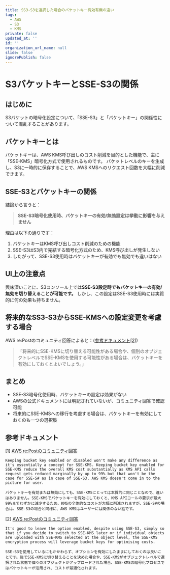 ```yaml
---
title: SS3-S3を選択した場合のバケットキー有効有無の違い
tags:
  - AWS
  - S3
  - KMS
private: false
updated_at: ''
id: ''
organization_url_name: null
slide: false
ignorePublish: false
---
```

# S3バケットキーとSSE-S3の関係

## はじめに

S3バケットの暗号化設定について、「SSE-S3」と「バケットキー」の関係性について混乱することがあります。

## バケットキーとは

バケットキーは、AWS KMS呼び出しのコスト削減を目的とした機能で、主に「SSE-KMS」暗号化方式で使用されるものです。
バケットレベルのキーを生成し、S3に一時的に保存することで、AWS KMSへのリクエスト回数を大幅に削減できます。

## SSE-S3とバケットキーの関係

結論から言うと：

> **SSE-S3暗号化使用時、バケットキーの有効/無効設定は挙動に影響を与えません**

理由は以下の通りです：

1. バケットキーはKMS呼び出しコスト削減のための機能
2. SSE-S3はS3内で完結する暗号化方式のため、KMS呼び出しが発生しない
3. したがって、SSE-S3使用時はバケットキーが有効でも無効でも違いはない

## UI上の注意点

興味深いことに、S3コンソール上では**SSE-S3設定時でもバケットキーの有効/無効を切り替えることが可能です。**
しかし、この設定はSSE-S3使用時には実質的に何の効果も持ちません。

## 将来的なSS3-S3からSSE-KMSへの設定変更を考慮する場合

AWS re:Postのコミュニティ回答によると：(<a href="#参考ドキュメント">参考ドキュメント[2]</a>)

> 「将来的にSSE-KMSに切り替える可能性がある場合や、個別のオブジェクトレベルでSSE-KMSを使用する可能性がある場合は、バケットキーを有効にしておくとよいでしょう。」

## まとめ

- SSE-S3暗号化使用時、バケットキーの設定は効果がない
- AWSの公式ドキュメントには明記されていないが、コミュニティ回答で確認可能
- 将来的にSSE-KMSへの移行を考慮する場合は、バケットキーを有効にしておくのも一つの選択肢

## 参考ドキュメント
[1]
[AWS re:Postのコミュニティ回答](https://repost.aws/ja/questions/QUNfHSIoUZQru2sxvaoPEdyQ/enable-bucket-key-with-sse-s3)

```
Keeping bucket key enabled or disabled won't make any difference as it's essentially a concept for SSE-KMS. Keeping bucket key enabled for SSE-KMS reduce the overall KMS cost substantially as KMS API calls request gets reduced marginally by up to 99% but that won't be the case for SSE-S# as in case of SSE-S3, AWS KMS doesn't come in to the picture for user.

バケットキーを有効または無効にしても、SSE-KMSにとっては本質的に同じことなので、違いはありません。SSE-KMSでバケットキーを有効にしておくと、KMS APIコールの要求が最大99%までわずかに減少するため、KMSの全体的なコストが大幅に削減されますが、SSE-S#の場合は、SSE-S3の場合と同様に、AWS KMSはユーザーには関係のない話です。
```

[2]
[AWS re:Postのコミュニティ回答](https://repost.aws/ja/questions/QUQPqQONRJR82adgj3xsSu0w/difference-in-functionality-and-cost-when-enabling-s3-bucket-key-for-default-encryption)

```
It's good to leave the option enabled, despite using SSE-S3, simply so that if you decide to switch to SSE-KMS later or if individual objects are uploaded with SSE-KMS selected at the object level, the SSE-KMS encryption process will leverage bucket keys for optimising costs.

SSE-S3を使用しているにもかかわらず、オプションを有効にしたままにしておくのは良いことです。後でSSE-KMSに切り替えることを決めた場合や、SSE-KMSがオブジェクトレベルで選択された状態で個々のオブジェクトがアップロードされた場合、SSE-KMSの暗号化プロセスではバケットキーが活用され、コストが最適化されます。
```

